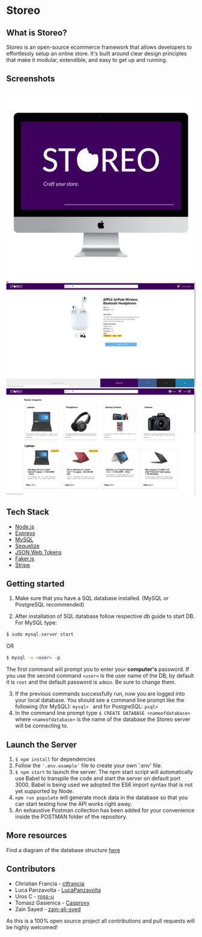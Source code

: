 # Storeo

## What is Storeo?
Storeo is an open-source ecommerce framework that allows developers to effortlessly setup an online store.
It's built around clear design principles that make it modular, extendible, and easy to get up and running.

## Screenshots
![logo](Screenshots/logo.png)
![product detail](Screenshots/product.png)
![homepage](Screenshots/homepage.png)

## Tech Stack

* [Node.js](https://nodejs.org/en/)
* [Express](https://expressjs.com/)
* [MySQL](https://www.mysql.com/)
* [Sequelize](http://docs.sequelizejs.com/)
* [JSON Web Tokens](https://www.npmjs.com/package/jsonwebtoken)
* [Faker.js](https://github.com/Marak/faker.js)
* [Stripe](https://stripe.com/docs)

## Getting started

1. Make sure that you have a SQL database installed. (MySQL or PostgreSQL recommended)

2. After installation of SQL database follow respective db guide to start DB. 
For MySQL type: 
```bash
$ sudo mysql.server start
```

OR

```bash
$ mysql -u <user> -p
```

The first command will prompt you to enter your **computer's** password. 
If you use the second command `<user>` is the user name of the DB, by default it is `root` and the default password is `admin`. Be sure to change them.

3. If the previous commands successfully run, now you are logged into your local database.
You should see a command line prompt like the following (for MySQL): `mysql> ` and for PostgreSQL:  `psql>`
4. In the command line prompt type `$ CREATE DATABASE <nameofdatabase>` where `<nameofdatabase>` is the name of the database the Storeo server will be connecting to.

## Launch the Server

1. `$ npm install` for dependencies
2. Follow the `'.env.example'` file to create your own '.env' file. 
3. `$ npm start` to launch the server. The npm start script will automatically use Babel to transpile the code and start the server on default port 3000. Babel is being used we adopted the ES6 import syntax that is not yet supported by Node.
4. `npm run populate` will generate mock data in the database so that you can start testing how the API works right away.
5. An exhaustive Postman collection has been added for your convenience inside the POSTMAN folder of the repository.

## More resources 
Find a diagram of the database structure [here](https://imgur.com/a/6pRzUzW)

## Contributors
* Christian Francia - [ctfrancia](https://github.com/ctfrancia)
* Luca Panzavolta - [LucaPanzavolta](https://github.com/LucaPanzavolta)
* Uros C - [ross-u](https://github.com/ross-u)
* Tomasz Gasienica - [Casprovy](https://github.com/Casprovy)
* Zain Sayed - [zain-ali-syed](https://github.com/zain-ali-syed)

As this is a 100% open source project all contributions and pull requests will be highly welcomed!


